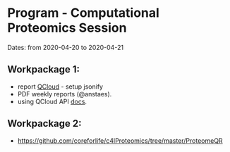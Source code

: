 # Program - Computational Proteomics Session

Dates: from 2020-04-20 to 2020-04-21

## Workpackage 1:

* report [QCloud](http://qcloud2.crg.eu) - setup jsonify
* PDF weekly reports (@anstaes). 
* using QCloud API  [docs](https://documenter.getpostman.com/view/8947947/SVn3qu8K?version=latest).
  

## Workpackage 2:

* https://github.com/coreforlife/c4lProteomics/tree/master/ProteomeQR
